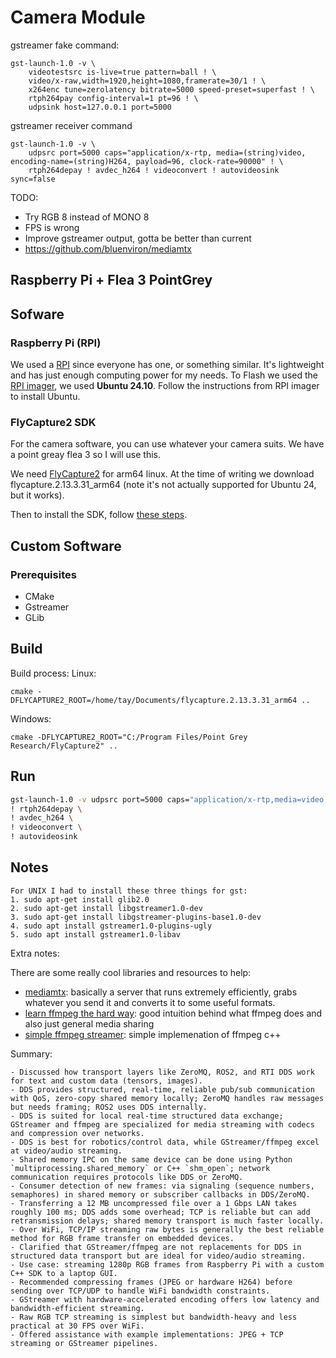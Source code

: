 # Camera Module

gstreamer fake command:
```
gst-launch-1.0 -v \
    videotestsrc is-live=true pattern=ball ! \
    video/x-raw,width=1920,height=1080,framerate=30/1 ! \
    x264enc tune=zerolatency bitrate=5000 speed-preset=superfast ! \
    rtph264pay config-interval=1 pt=96 ! \
    udpsink host=127.0.0.1 port=5000
```
gstreamer receiver command

```
gst-launch-1.0 -v \
    udpsrc port=5000 caps="application/x-rtp, media=(string)video, encoding-name=(string)H264, payload=96, clock-rate=90000" ! \
    rtph264depay ! avdec_h264 ! videoconvert ! autovideosink sync=false
```

TODO:
- Try RGB 8 instead of MONO 8
- FPS is wrong
- Improve gstreamer output, gotta be better than current
- https://github.com/bluenviron/mediamtx

## Raspberry Pi + Flea 3 PointGrey

## Sofware

### Raspberry Pi (RPI)

We used a [RPI](https://www.raspberrypi.com) since everyone has one, or something similar. It's lightweight and has just enough computing power for my needs. To Flash we used the [RPI imager](https://www.raspberrypi.com/software/), we used **Ubuntu 24.10**. Follow the instructions from RPI imager to install Ubuntu.

### FlyCapture2 SDK

For the camera software, you can use whatever your camera suits. We have a point greay flea 3 so I will use this.

We need [FlyCapture2](https://www.teledynevisionsolutions.com/en-gb/products/flycapture-sdk/) for arm64 linux. At the time of writing we download flycapture.2.13.3.31_arm64 (note it's not actually supported for Ubuntu 24, but it works).

Then to install the SDK, follow [these steps](https://www.teledynevisionsolutions.com/en-gb/support/support-center/application-note/iis/getting-started-with-flycapture-2-and-arm/).

## Custom Software

### Prerequisites

- CMake
- Gstreamer
- GLib

## Build

Build process:
Linux:
```
cmake -DFLYCAPTURE2_ROOT=/home/tay/Documents/flycapture.2.13.3.31_arm64 ..
```

Windows:
```
cmake -DFLYCAPTURE2_ROOT="C:/Program Files/Point Grey Research/FlyCapture2" ..
```


## Run

```bash
gst-launch-1.0 -v udpsrc port=5000 caps="application/x-rtp,media=video,encoding-name=H264,payload=96" \
! rtph264depay \
! avdec_h264 \
! videoconvert \
! autovideosink
```

## Notes

```text
For UNIX I had to install these three things for gst:
1. sudo apt-get install glib2.0
2. sudo apt-get install libgstreamer1.0-dev
3. sudo apt-get install libgstreamer-plugins-base1.0-dev
4. sudo apt install gstreamer1.0-plugins-ugly
5. sudo apt install gstreamer1.0-libav
```

Extra notes:

There are some really cool libraries and resources to help:

- [mediamtx](https://github.com/bluenviron/mediamtx?tab=readme-ov-file#generic-webcam): basically a server that runs extremely efficiently, grabs whatever you send it and converts it to some useful formats.
- [learn ffmpeg the hard way](https://github.com/leandromoreira/ffmpeg-libav-tutorial?tab=readme-ov-file#video---what-you-see): good intuition behind what ffmpeg does and also just general media sharing
- [simple ffmpeg streamer](https://github.com/leixiaohua1020/simplest_ffmpeg_streamer/): simple implemenation of ffmpeg c++

Summary:

```text
- Discussed how transport layers like ZeroMQ, ROS2, and RTI DDS work for text and custom data (tensors, images).
- DDS provides structured, real-time, reliable pub/sub communication with QoS, zero-copy shared memory locally; ZeroMQ handles raw messages but needs framing; ROS2 uses DDS internally.
- DDS is suited for local real-time structured data exchange; GStreamer and ffmpeg are specialized for media streaming with codecs and compression over networks.
- DDS is best for robotics/control data, while GStreamer/ffmpeg excel at video/audio streaming.
- Shared memory IPC on the same device can be done using Python `multiprocessing.shared_memory` or C++ `shm_open`; network communication requires protocols like DDS or ZeroMQ.
- Consumer detection of new frames: via signaling (sequence numbers, semaphores) in shared memory or subscriber callbacks in DDS/ZeroMQ.
- Transferring a 12 MB uncompressed file over a 1 Gbps LAN takes roughly 100 ms; DDS adds some overhead; TCP is reliable but can add retransmission delays; shared memory transport is much faster locally.
- Over WiFi, TCP/IP streaming raw bytes is generally the best reliable method for RGB frame transfer on embedded devices.
- Clarified that GStreamer/ffmpeg are not replacements for DDS in structured data transport but are ideal for video/audio streaming.
- Use case: streaming 1280p RGB frames from Raspberry Pi with a custom C++ SDK to a laptop GUI.
- Recommended compressing frames (JPEG or hardware H264) before sending over TCP/UDP to handle WiFi bandwidth constraints.
- GStreamer with hardware-accelerated encoding offers low latency and bandwidth-efficient streaming.
- Raw RGB TCP streaming is simplest but bandwidth-heavy and less practical at 30 FPS over WiFi.
- Offered assistance with example implementations: JPEG + TCP streaming or GStreamer pipelines.
```